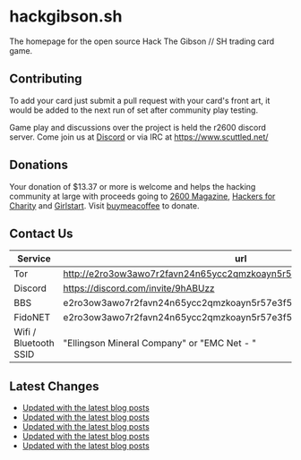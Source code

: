 # hackgibson.sh
The homepage for the open source Hack The Gibson // SH trading card game.


## Contributing

To add your card just submit a pull request with your card's front art, it would be added to the next run of set after community play testing.

Game play and discussions over the project is held the r2600 discord server. Come join us at [Discord](https://discord.com/invite/9hABUzz) or via IRC at https://www.scuttled.net/


## Donations

Your donation of $13.37 or more is welcome and helps the hacking community at large with proceeds going to [2600 Magazine](https://2600.com/), [Hackers for Charity](https://hackersforcharity.org) and [Girlstart](https://girlstart.org).  Visit [buymeacoffee](https://www.buymeacoffee.com/hackgibson.sh) to donate.


## Contact Us

Service | url
-|-
Tor | http://e2ro3ow3awo7r2favn24n65ycc2qmzkoayn5r57e3f56nvjwdcgg32ad.onion
Discord | https://discord.com/invite/9hABUzz
BBS | e2ro3ow3awo7r2favn24n65ycc2qmzkoayn5r57e3f56nvjwdcgg32ad.onion:23
FidoNET | e2ro3ow3awo7r2favn24n65ycc2qmzkoayn5r57e3f56nvjwdcgg32ad.onion:24554
Wifi / Bluetooth SSID | "Ellingson Mineral Company" or "EMC Net - <fidonet address>"

## Latest Changes
<!-- BLOG-POST-LIST:START -->
- [Updated with the latest blog posts](https://github.com/DFW2600/hackgibson.sh/commit/a1b3601bd705c67e0af579ff743f9b7d94e1115a)
- [Updated with the latest blog posts](https://github.com/DFW2600/hackgibson.sh/commit/c622a60fd58777f769a3ad3ff788f3e990ac4957)
- [Updated with the latest blog posts](https://github.com/DFW2600/hackgibson.sh/commit/6679cd1e80e3f65d649ed16a98d7210792a5b6d4)
- [Updated with the latest blog posts](https://github.com/DFW2600/hackgibson.sh/commit/1295324be2f28d91171a34d7157532f8726acf97)
- [Updated with the latest blog posts](https://github.com/DFW2600/hackgibson.sh/commit/ec8abb3da40629c725d1beeb1d74e0c92d4cb1ac)
<!-- BLOG-POST-LIST:END -->
